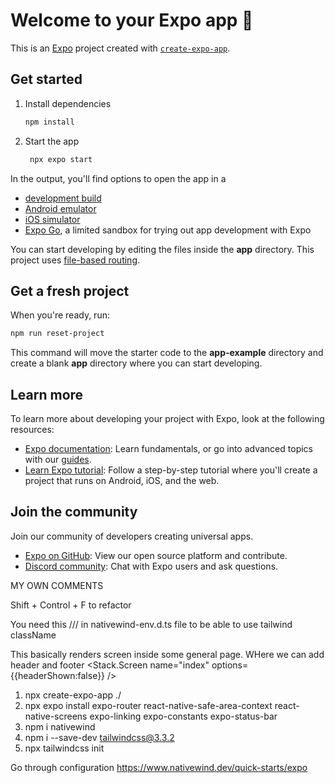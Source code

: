 # Welcome to your Expo app 👋

This is an [Expo](https://expo.dev) project created with [`create-expo-app`](https://www.npmjs.com/package/create-expo-app).

## Get started

1. Install dependencies

   ```bash
   npm install
   ```

2. Start the app

   ```bash
    npx expo start
   ```

In the output, you'll find options to open the app in a

- [development build](https://docs.expo.dev/develop/development-builds/introduction/)
- [Android emulator](https://docs.expo.dev/workflow/android-studio-emulator/)
- [iOS simulator](https://docs.expo.dev/workflow/ios-simulator/)
- [Expo Go](https://expo.dev/go), a limited sandbox for trying out app development with Expo

You can start developing by editing the files inside the **app** directory. This project uses [file-based routing](https://docs.expo.dev/router/introduction).

## Get a fresh project

When you're ready, run:

```bash
npm run reset-project
```

This command will move the starter code to the **app-example** directory and create a blank **app** directory where you can start developing.

## Learn more

To learn more about developing your project with Expo, look at the following resources:

- [Expo documentation](https://docs.expo.dev/): Learn fundamentals, or go into advanced topics with our [guides](https://docs.expo.dev/guides).
- [Learn Expo tutorial](https://docs.expo.dev/tutorial/introduction/): Follow a step-by-step tutorial where you'll create a project that runs on Android, iOS, and the web.

## Join the community

Join our community of developers creating universal apps.

- [Expo on GitHub](https://github.com/expo/expo): View our open source platform and contribute.
- [Discord community](https://chat.expo.dev): Chat with Expo users and ask questions.






MY OWN COMMENTS

Shift + Control + F to refactor


You need this
/// <reference types="nativewind/types" /> in nativewind-env.d.ts file to be able to use tailwind className 

This basically renders screen inside some general page. WHere we can add header and footer
  <Stack>
      <Stack.Screen name="index" options={{headerShown:false}} />
    </Stack>



1) npx create-expo-app ./
2) npx expo install expo-router react-native-safe-area-context react-native-screens expo-linking expo-constants expo-status-bar
3) npm i nativewind
4) npm i --save-dev tailwindcss@3.3.2
5) npx tailwindcss init

Go through configuration
https://www.nativewind.dev/quick-starts/expo